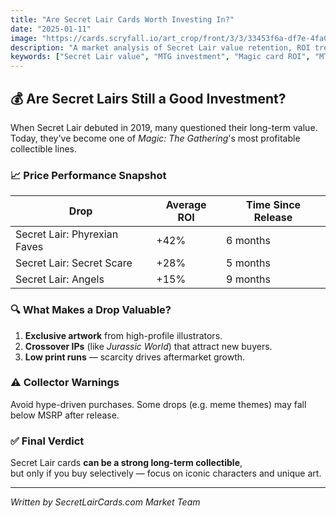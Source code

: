 ```yaml
---
title: "Are Secret Lair Cards Worth Investing In?"
date: "2025-01-11"
image: "https://cards.scryfall.io/art_crop/front/3/3/33453f6a-df7e-4fa0-bb32-764b1e95c49a.jpg"
description: "A market analysis of Secret Lair value retention, ROI trends, and collector strategies for 2025."
keywords: ["Secret Lair value", "MTG investment", "Magic card ROI", "MTG collector tips"]
---
```


## 💰 Are Secret Lairs Still a Good Investment?

When Secret Lair debuted in 2019, many questioned their long-term value.  
Today, they've become one of *Magic: The Gathering*'s most profitable collectible lines.

### 📈 Price Performance Snapshot
| Drop | Average ROI | Time Since Release |
|------|--------------|--------------------|
| Secret Lair: Phyrexian Faves | +42% | 6 months |
| Secret Lair: Secret Scare | +28% | 5 months |
| Secret Lair: Angels | +15% | 9 months |

### 🔍 What Makes a Drop Valuable?
1. **Exclusive artwork** from high-profile illustrators.  
2. **Crossover IPs** (like *Jurassic World*) that attract new buyers.  
3. **Low print runs** — scarcity drives aftermarket growth.

### ⚠️ Collector Warnings
Avoid hype-driven purchases. Some drops (e.g. meme themes) may fall below MSRP after release.

### ✅ Final Verdict
Secret Lair cards **can be a strong long-term collectible**,  
but only if you buy selectively — focus on iconic characters and unique art.

---
*Written by SecretLairCards.com Market Team*



















